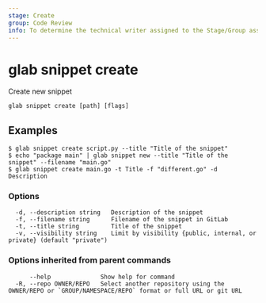 ```yaml
---
stage: Create
group: Code Review
info: To determine the technical writer assigned to the Stage/Group associated with this page, see https://about.gitlab.com/handbook/product/ux/technical-writing/#assignments
---
```


<!--
This documentation is auto generated by a script.
Please do not edit this file directly, check cmd/gen-docs/docs.go.
-->

# glab snippet create

Create new snippet

```plaintext
glab snippet create [path] [flags]
```

## Examples

```plaintext
$ glab snippet create script.py --title "Title of the snippet" 
$ echo "package main" | glab snippet new --title "Title of the snippet" --filename "main.go"
$ glab snippet create main.go -t Title -f "different.go" -d Description

```

### Options

```plaintext
  -d, --description string   Description of the snippet
  -f, --filename string      Filename of the snippet in GitLab
  -t, --title string         Title of the snippet
  -v, --visibility string    Limit by visibility {public, internal, or private} (default "private")
```

### Options inherited from parent commands

```plaintext
      --help              Show help for command
  -R, --repo OWNER/REPO   Select another repository using the OWNER/REPO or `GROUP/NAMESPACE/REPO` format or full URL or git URL
```

